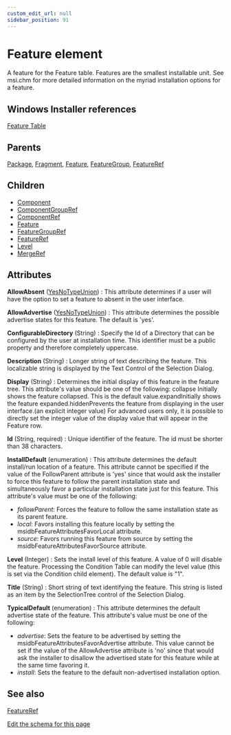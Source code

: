 ```yaml
---
custom_edit_url: null
sidebar_position: 91
---
```

# Feature element
A feature for the Feature table. Features are the smallest installable unit. See msi.chm for more detailed information on the myriad installation options for a feature.

## Windows Installer references
[Feature Table](https://docs.microsoft.com/en-us/windows/win32/msi/feature-table)

## Parents
[Package](package.md), [Fragment](fragment.md), [Feature](feature.md), [FeatureGroup](featuregroup.md), [FeatureRef](featureref.md)

## Children
* [Component](component.md) 
* [ComponentGroupRef](componentgroupref.md) 
* [ComponentRef](componentref.md) 
* [Feature](feature.md) 
* [FeatureGroupRef](featuregroupref.md) 
* [FeatureRef](featureref.md) 
* [Level](level.md) 
* [MergeRef](mergeref.md) 

## Attributes
**AllowAbsent** ([YesNoTypeUnion](yesnotype.md 'Values of this type will either be "yes"/"true" or "no"/"false".'))
  : This attribute determines if a user will have the option to set a feature to absent in the user interface.

**AllowAdvertise** ([YesNoTypeUnion](yesnotype.md 'Values of this type will either be "yes"/"true" or "no"/"false".'))
  : This attribute determines the possible advertise states for this feature. The default is 'yes'.

**ConfigurableDirectory** (String)
  : Specify the Id of a Directory that can be configured by the user at installation time. This identifier must be a public property and therefore completely uppercase.

**Description** (String)
  : Longer string of text describing the feature. This localizable string is displayed by the Text Control of the Selection Dialog.

**Display** (String)
  : Determines the initial display of this feature in the feature tree. This attribute's value should be one of the following:  collapse Initially shows the feature collapsed. This is the default value.expandInitially shows the feature expanded.hiddenPrevents the feature from displaying in the user interface.(an explicit integer value) For advanced users only, it is possible to directly set the integer value of the display value that will appear in the Feature row.

**Id** (String, required)
  : Unique identifier of the feature. The id must be shorter than 38 characters.

**InstallDefault** (enumeration)
  : This attribute determines the default install/run location of a feature. This attribute cannot be specified if the value of the FollowParent attribute is 'yes' since that would ask the installer to force this feature to follow the parent installation state and simultaneously favor a particular installation state just for this feature. This attribute's value must be one of the following:
- *followParent*: Forces the feature to follow the same installation state as its parent feature.
- *local*: Favors installing this feature locally by setting the msidbFeatureAttributesFavorLocal attribute.
- *source*: Favors running this feature from source by setting the msidbFeatureAttributesFavorSource attribute.

**Level** (Integer)
  : Sets the install level of this feature. A value of 0 will disable the feature. Processing the Condition Table can modify the level value (this is set via the Condition child element). The default value is "1".

**Title** (String)
  : Short string of text identifying the feature. This string is listed as an item by the SelectionTree control of the Selection Dialog.

**TypicalDefault** (enumeration)
  : This attribute determines the default advertise state of the feature. This attribute's value must be one of the following:
- *advertise*: Sets the feature to be advertised by setting the msidbFeatureAttributesFavorAdvertise attribute. This value cannot be set if the value of the AllowAdvertise attribute is 'no' since that would ask the installer to disallow the advertised state for this feature while at the same time favoring it.
- *install*: Sets the feature to the default non-advertised installation option.


## See also
[FeatureRef](featureref.md)

[Edit the schema for this page](https://github.com/wixtoolset/web/blob/master/src/xsd4/wix.xsd)